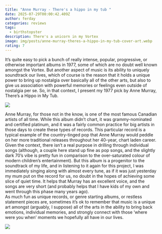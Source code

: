 ```yaml
---
title: "Anne Murray - There's a hippo in my tub "
date: 2025-07-29T00:00:42.409Z
author: ferday
categories: reviews
tags:
  - birthstopster
description: There's a unicorn in my Vortex
image: img/posts/anne-murray-theres-a-hippo-in-my-tub-cover-art.webp
rating: 7
---
```

It’s quite easy to pick a bunch of really intense, popular, progressive, or otherwise important albums in 1977, some of which are no doubt well known amongst the Vortex.  But another aspect of music is its ability to uniquely soundtrack our lives, which of course is the reason that it holds a unique power to bring up nostalgia over basically all of the other arts, but also to give us association with powerful memories or feelings even outside of nostalgia per se.  So, in that context, I present my 1977 pick by Anne Murray, There’s a Hippo in My Tub.

![](img/posts/anne-murray-theres-a-hippo-in-my-tub-cover-art.webp)

Anne Murray, for those not in the know, is one of the most famous Canadian artists of all time.  While this album didn’t chart, it was grammy-nominated and certified platinum, and it was a fairly common practice for big artists in those days to create these types of records.   This particular record is a typical example of the country-tinged pop that Anne Murray would peddle on her more traditional releases throughout her 40-year, chart laden career.
Given the context, there isn’t a real purpose in drilling through individual songs (although, a couple here stand up fine as pop songs, and the slightly dark 70’s vibe is pretty fun in comparison to the over-saturated colour of modern children’s entertainment).  But this album is a progenitor to the soundtrack of my life, and in listening to it again for this project, I was immediately singing along with almost every tune, as if it was just yesterday my mum put on the record for us, no doubt in the hopes of achieving some slice of quiet time.  It helps that Murray has an excellent voice, and the songs are very short (and probably helps that I have kids of my own and went through this phase many years ago).\
As much fun as unique records, or genre starting albums, or restless statement pieces are, sometimes it’s ok to remember that music is a unique art amongst (arguably, I suppose) all of the arts in the ability to bring back emotions, individual memories, and strongly connect with those ‘where were you when’ moments we hopefully all have in our lives.  

![](img/posts/anne_murray_-2_to_3_crop-.jpg)